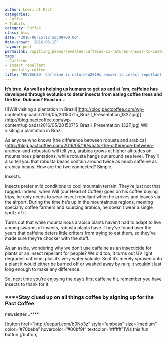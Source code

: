 ```yaml
---
author: Lowri at Pact
categories:
- Coffee
- Tidbits
category: Coffee
class: blog
date: '2016-06-15T12:50:09+00:00'
date-shown: '2016-06-15'
layout: post
permalink: /spilling_beans/revealed-caffeine-is-natures-answer-to-insect-repellant
tags:
- Caffeine
- Insect repellant
- specialty coffee
title: "REVEALED: Caffeine is nature\u2019s answer to insect repellant."
---
```


**It’s true. As well as helping us humans to get up and at ‘em, caffeine has
developed through evolution to deter insects from eating coffee trees and the
like. Dubious? Read on…**

[![Will visiting a plantation in Brazil](http://blog.pactcoffee.com/wp-
content/uploads/2016/05/20150715_Brazil_Presentation_1327.jpg)](http://blog.pactcoffee.com/wp-
content/uploads/2016/05/20150715_Brazil_Presentation_1327.jpg) Will visiting a
plantation in Brazil

As anyone who knows [the difference between robusta and
arabica](http://blog.pactcoffee.com/2016/05/18/whats-the-difference-between-
arabica-and-robusta/) will tell you, arabica grows at higher altitudes on
mountainous plantations, while robusta hangs out around sea level. They’ll
also tell you that robusta beans contain around twice as much caffeine as
arabica beans. How are the two connected? Simple.

Insects.

Insects prefer mild conditions to cool mountain terrain. They’re just not that
rugged. Indeed, when Will (our Head of Coffee) goes on his coffee buying
trips, he only needs to wear insect repellant when he arrives and leaves via
the airport. During the time he’s up in the mountainous regions, meeting
specialty coffee farmers and sourcing arabica, he doesn’t wear a single spritz
of it.

Turns out that while mountainous arabica plants haven’t had to adapt to live
among swarms of insects, robusta plants have. They’ve found over the years
that caffeine deters little critters from trying to eat them, so they’ve made
sure they’re chocker with the stuff.

As an aside, wondering why we don’t use caffeine as an insecticide for plants
or an insect repellant for people? We did too; it turns out UV light degrades
caffeine, plus it’s very water soluble. So if it’s merely sprayed onto a plant
it would either be burned off or washed away by rain; it wouldn’t last long
enough to make any difference.

So, next time you’re enjoying the day’s first caffeine hit, remember you have
insects to thank for it.

### ****Stay clued up on all things coffee by signing up for the Pact Coffee
newsletter…****

[button href=”http://eepurl.com/b0No3z” style=”emboss” size=”medium”
color=”#70beba” hovercolor=”#00bf9f” textcolor=”#ffffff”]Via this fun
button.[/button]